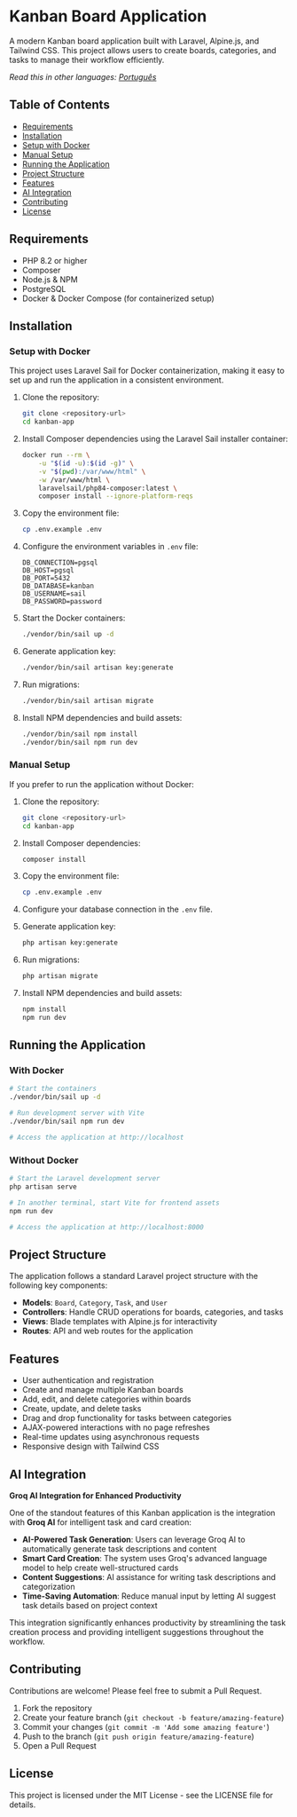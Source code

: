 # Kanban Board Application

A modern Kanban board application built with Laravel, Alpine.js, and Tailwind CSS. This project allows users to create boards, categories, and tasks to manage their workflow efficiently.

*Read this in other languages: [Português](README.pt-BR.md)*

## Table of Contents

- [Requirements](#requirements)
- [Installation](#installation)
- [Setup with Docker](#setup-with-docker)
- [Manual Setup](#manual-setup)
- [Running the Application](#running-the-application)
- [Project Structure](#project-structure)
- [Features](#features)
- [AI Integration](#ai-integration)
- [Contributing](#contributing)
- [License](#license)

## Requirements

- PHP 8.2 or higher
- Composer
- Node.js & NPM
- PostgreSQL
- Docker & Docker Compose (for containerized setup)

## Installation

### Setup with Docker

This project uses Laravel Sail for Docker containerization, making it easy to set up and run the application in a consistent environment.

1. Clone the repository:
   ```bash
   git clone <repository-url>
   cd kanban-app
   ```

2. Install Composer dependencies using the Laravel Sail installer container:
   ```bash
   docker run --rm \
       -u "$(id -u):$(id -g)" \
       -v "$(pwd):/var/www/html" \
       -w /var/www/html \
       laravelsail/php84-composer:latest \
       composer install --ignore-platform-reqs
   ```

3. Copy the environment file:
   ```bash
   cp .env.example .env
   ```

4. Configure the environment variables in `.env` file:
   ```
   DB_CONNECTION=pgsql
   DB_HOST=pgsql
   DB_PORT=5432
   DB_DATABASE=kanban
   DB_USERNAME=sail
   DB_PASSWORD=password
   ```

5. Start the Docker containers:
   ```bash
   ./vendor/bin/sail up -d
   ```

6. Generate application key:
   ```bash
   ./vendor/bin/sail artisan key:generate
   ```

7. Run migrations:
   ```bash
   ./vendor/bin/sail artisan migrate
   ```

8. Install NPM dependencies and build assets:
   ```bash
   ./vendor/bin/sail npm install
   ./vendor/bin/sail npm run dev
   ```

### Manual Setup

If you prefer to run the application without Docker:

1. Clone the repository:
   ```bash
   git clone <repository-url>
   cd kanban-app
   ```

2. Install Composer dependencies:
   ```bash
   composer install
   ```

3. Copy the environment file:
   ```bash
   cp .env.example .env
   ```

4. Configure your database connection in the `.env` file.

5. Generate application key:
   ```bash
   php artisan key:generate
   ```

6. Run migrations:
   ```bash
   php artisan migrate
   ```

7. Install NPM dependencies and build assets:
   ```bash
   npm install
   npm run dev
   ```

## Running the Application

### With Docker

```bash
# Start the containers
./vendor/bin/sail up -d

# Run development server with Vite
./vendor/bin/sail npm run dev

# Access the application at http://localhost
```

### Without Docker

```bash
# Start the Laravel development server
php artisan serve

# In another terminal, start Vite for frontend assets
npm run dev

# Access the application at http://localhost:8000
```

## Project Structure

The application follows a standard Laravel project structure with the following key components:

- **Models**: `Board`, `Category`, `Task`, and `User`
- **Controllers**: Handle CRUD operations for boards, categories, and tasks
- **Views**: Blade templates with Alpine.js for interactivity
- **Routes**: API and web routes for the application

## Features

- User authentication and registration
- Create and manage multiple Kanban boards
- Add, edit, and delete categories within boards
- Create, update, and delete tasks
- Drag and drop functionality for tasks between categories
- AJAX-powered interactions with no page refreshes
- Real-time updates using asynchronous requests
- Responsive design with Tailwind CSS

## AI Integration

**Groq AI Integration for Enhanced Productivity**

One of the standout features of this Kanban application is the integration with **Groq AI** for intelligent task and card creation:

- **AI-Powered Task Generation**: Users can leverage Groq AI to automatically generate task descriptions and content
- **Smart Card Creation**: The system uses Groq's advanced language model to help create well-structured cards
- **Content Suggestions**: AI assistance for writing task descriptions and categorization
- **Time-Saving Automation**: Reduce manual input by letting AI suggest task details based on project context

This integration significantly enhances productivity by streamlining the task creation process and providing intelligent suggestions throughout the workflow.

## Contributing

Contributions are welcome! Please feel free to submit a Pull Request.

1. Fork the repository
2. Create your feature branch (`git checkout -b feature/amazing-feature`)
3. Commit your changes (`git commit -m 'Add some amazing feature'`)
4. Push to the branch (`git push origin feature/amazing-feature`)
5. Open a Pull Request

## License

This project is licensed under the MIT License - see the LICENSE file for details.
